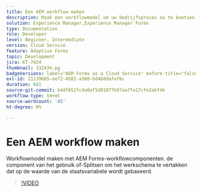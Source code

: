```yaml
---
title: Een AEM workflow maken
description: Maak een workflowmodel om uw bedrijfsproces na te bootsen.
solution: Experience Manager,Experience Manager Forms
type: Documentation
role: Developer
level: Beginner, Intermediate
version: Cloud Service
feature: Adaptive Forms
topic: Development
jira: KT-7424
thumbnail: 332434.pg
badgeVersions: label="AEM Forms as a Cloud Service" before-title="false"
exl-id: 21139665-eef2-4582-a360-bd4b8dafaf6c
duration: 641
source-git-commit: b4df652fcda0af5d01077b97aa7fa17cfe2abf4b
workflow-type: tm+mt
source-wordcount: '45'
ht-degree: 0%

---
```


# Een AEM workflow maken

Workflowmodel maken met AEM Forms-workflowcomponenten. de component van het gebruik of-Splitsen om het werkschema te vertakken dat op de waarde van de staatsvariabele wordt gebaseerd.

>[!VIDEO](https://video.tv.adobe.com/v/332434?quality=12&learn=on)
